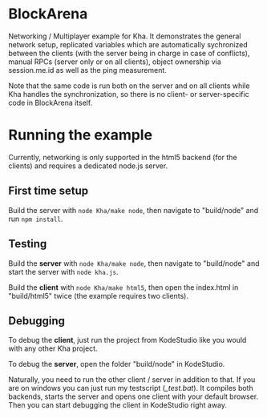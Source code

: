 # BlockArena
Networking / Multiplayer example for Kha. It demonstrates the general network setup, replicated variables which are automatically sychronized between the clients (with the server being in charge in case of conflicts), manual RPCs (server only or on all clients), object ownership via session.me.id as well as the ping measurement.

Note that the same code is run both on the server and on all clients while Kha handles the synchronization, so there is no client- or server-specific code in BlockArena itself.

# Running the example
Currently, networking is only supported in the html5 backend (for the clients) and requires a dedicated node.js server.

## First time setup
Build the server with `node Kha/make node`, then navigate to "build/node" and run `npm install`.

## Testing
Build the **server** with `node Kha/make node`, then navigate to "build/node" and start the server with `node kha.js`.

Build the **client** with `node Kha/make html5`, then open the index.html in "build/html5" twice (the example requires two clients).

## Debugging
To debug the **client**, just run the project from KodeStudio like you would with any other Kha project.

To debug the **server**, open the folder "build/node" in KodeStudio.

Naturally, you need to run the other client / server in addition to that. If you are on windows you can just run my testscript (*_test.bat*). It compiles both backends, starts the server and opens one client with your default browser. Then you can start debugging the client in KodeStudio right away.
